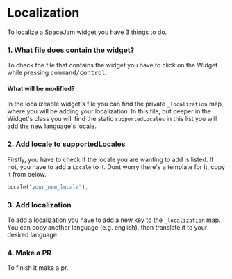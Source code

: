 # Localization
To localize a SpaceJam widget you have 3 things to do.
### 1. What file does contain the widget?
To check the file that contains the widget you have to click on the Widget while pressing <kbd>command/control</kbd>.
#### What will be modified?
In the localizeable widget's file you can find the private `_localization` map, where you will be adding your localization. In this file, but deeper in the Widget's class you will find the static `supportedLocales` in this list you will add the new language's locale.

### 2. Add locale to supportedLocales
Firstly, you have to check if the locale you are wanting to add is listed. If not, you have to add a `Locale` to it. Dont worry there's a template for it, copy it from below.
```dart
Locale("your_new_locale"),
```

### 3. Add localization
To add a localization you have to add a new key to the `_localization` map. You can copy another language (e.g. english), then translate it to your desired language.

### 4. Make a PR
To finish it make a pr.
